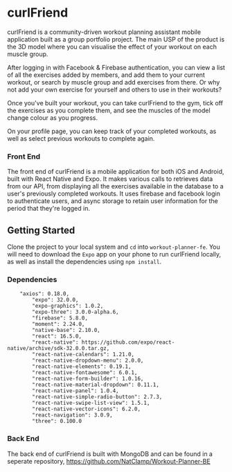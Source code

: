 # curlFriend

curlFriend is a community-driven workout planning assistant mobile application built as a group portfolio project. The main USP of the product is the 3D model where you can visualise the effect of your workout on each muscle group.

After logging in with Facebook & Firebase authentication, you can view a list of all the exercises added by members, and add them to your current workout, or search by muscle group and add exercises from there. Or why not add your own exercise for yourself and others to use in their workouts?

Once you've built your workout, you can take curlFriend to the gym, tick off the exercises as you complete them, and see the muscles of the model change colour as you progress.

On your profile page, you can keep track of your completed workouts, as well as select previous workouts to complete again.

### Front End
The front end of curlFriend is a mobile application for both iOS and Android, built with React Native and Expo. It makes various calls to retrieves data from our API, from displaying all the exercises available in the database to a user's previously completed workouts. It uses firebase and facebook login to authenticate users, and async storage to retain user information for the period that they're logged in.

## Getting Started
Clone the project to your local system and `cd` into `workout-planner-fe`. 
You will need to download the `Expo` app on your phone to run curlFriend locally, as well as install the dependencies using `npm install`.

### Dependencies
```		
    "axios": 0.18.0,
		"expo": 32.0.0,
		"expo-graphics": 1.0.2,
		"expo-three": 3.0.0-alpha.6,
		"firebase": 5.8.0,
		"moment": 2.24.0,
		"native-base": 2.10.0,
		"react": 16.5.0,
		"react-native": https://github.com/expo/react-native/archive/sdk-32.0.0.tar.gz,
		"react-native-calendars": 1.21.0,
		"react-native-dropdown-menu": 2.0.0,
		"react-native-elements": 0.19.1,
		"react-native-fontawesome": 6.0.1,
		"react-native-form-builder": 1.0.16,
		"react-native-material-dropdown": 0.11.1,
		"react-native-panel": 1.0.4,
		"react-native-simple-radio-button": 2.7.3,
		"react-native-swipe-list-view": 1.5.1,
		"react-native-vector-icons": 6.2.0,
		"react-navigation": 3.0.9,
		"three": 0.100.0
```
### Back End
The back end of curlFriend is built with MongoDB and can be found in a seperate repository, https://github.com/NatClamp/Workout-Planner-BE
